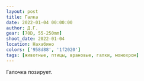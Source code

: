 ```yaml
---
layout: post
title: Галка
date: 2022-01-04 00:00:00
author: Д.Г.
gear: [70D, 55-250mm]
shoot_date: 2022-01-04
location: Нахабино
colors: ['958d88', '1f2020']
tags: [животные, птицы, врановые, галки, монохром]
---
```

Галочка позирует.
